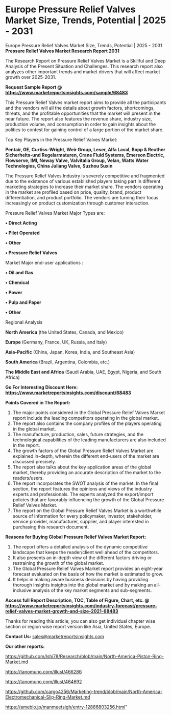 # Europe Pressure Relief Valves Market Size, Trends, Potential | 2025 - 2031
Europe Pressure Relief Valves Market Size, Trends, Potential | 2025 - 2031
<strong>Pressure Relief Valves Market Research Report 2031</strong>

The Research Report on Pressure Relief Valves Market is a Skillful and Deep Analysis of the Present Situation and Challenges. This research report also analyzes other important trends and market drivers that will affect market growth over 2025-2031.

<strong>Request Sample Report @ <a href=https://www.marketreportsinsights.com/sample/68483>https://www.marketreportsinsights.com/sample/68483</a></strong>

This Pressure Relief Valves market report aims to provide all the participants and the vendors will all the details about growth factors, shortcomings, threats, and the profitable opportunities that the market will present in the near future. The report also features the revenue share, industry size, production volume, and consumption in order to gain insights about the politics to contest for gaining control of a large portion of the market share.

Top Key Players in the Pressure Relief Valves Market:

<strong>Pentair, GE, Curtiss-Wright, Weir Group, Leser, Alfa Laval, Bopp & Reuther Sicherheits-und Regelarmaturen, Crane Fluid Systems, Emerson Electric, Flowserve, IMI, Neway Valve, Valvitalia Group, Velan, Watts Water Technologies, China Juliang Valve, Suzhou Suxin</strong>

The Pressure Relief Valves Industry is severely competitive and fragmented due to the existence of various established players taking part in different marketing strategies to increase their market share. The vendors operating in the market are profiled based on price, quality, brand, product differentiation, and product portfolio. The vendors are turning their focus increasingly on product customization through customer interaction.

Pressure Relief Valves Market Major Types are:

<strong>• Direct Acting

• Pilot Operated

• Other

• Pressure Relief Valves</strong>

Market Major end-user applications :

<strong>• Oil and Gas

• Chemical

• Power

• Pulp and Paper

• Other</strong>

Regional Analysis

</u><strong><b>North America</b></strong> (the United States, Canada, and Mexico)

<strong><b>Europe </b></strong>(Germany, France, UK, Russia, and Italy)

<strong><b>Asia-Pacific</b></strong> (China, Japan, Korea, India, and Southeast Asia)

<strong><b>South America</b></strong> (Brazil, Argentina, Colombia, etc.)

<strong><b>The Middle East and Africa</b></strong> (Saudi Arabia, UAE, Egypt, Nigeria, and South Africa)

<strong>Go For Interesting Discount Here: <a href=https://www.marketreportsinsights.com/discount/68483>https://www.marketreportsinsights.com/discount/68483</a></strong>

<strong>Points Covered in The Report:</strong>
<ol>
  <li>The major points considered in the Global Pressure Relief Valves Market report include the leading competitors operating in the global market.</li>
  <li>The report also contains the company profiles of the players operating in the global market.</li>
  <li>The manufacture, production, sales, future strategies, and the technological capabilities of the leading manufacturers are also included in the report.</li>
  <li>The growth factors of the Global Pressure Relief Valves Market are explained in-depth, wherein the different end-users of the market are discussed precisely.</li>
  <li>The report also talks about the key application areas of the global market, thereby providing an accurate description of the market to the readers/users.</li>
  <li>The report incorporates the SWOT analysis of the market. In the final section, the report features the opinions and views of the industry experts and professionals. The experts analyzed the export/import policies that are favorably influencing the growth of the Global Pressure Relief Valves Market.</li>
  <li>The report on the Global Pressure Relief Valves Market is a worthwhile source of information for every policymaker, investor, stakeholder, service provider, manufacturer, supplier, and player interested in purchasing this research document.</li>
</ol>
<strong>Reasons for Buying Global Pressure Relief Valves Market Report:</strong>

<ol>
  <li>The report offers a detailed analysis of the dynamic competitive landscape that keeps the reader/client well ahead of the competitors.</li>
  <li>It also presents an in-depth view of the different factors driving or restraining the growth of the global market.</li>
  <li>The Global Pressure Relief Valves Market report provides an eight-year forecast evaluated on the basis of how the market is estimated to grow.</li>
  <li>It helps in making aware business decisions by having providing thorough insights insights into the global market and by making an all-inclusive analysis of the key market segments and sub-segments.</li>
</ol>
<strong>Access full Report Description, TOC, Table of Figure, Chart, etc. @ <a href=https://www.marketreportsinsights.com/industry-forecast/pressure-relief-valves-market-growth-and-size-2021-68483>https://www.marketreportsinsights.com/industry-forecast/pressure-relief-valves-market-growth-and-size-2021-68483</a></strong>


Thanks for reading this article; you can also get individual chapter wise section or region wise report version like Asia, United States, Europe.

<strong>Contact Us:</strong>
sales@marketreportsinsights.com

<strong>Our other reports:</strong>

<a href=https://github.com/Ishi78/Research/blob/main/North-America-Piston-Ring-Market.md>https://github.com/Ishi78/Research/blob/main/North-America-Piston-Ring-Market.md</a>

<a href=https://tanomuno.com/illust/466286>https://tanomuno.com/illust/466286</a>

<a href=https://tanomuno.com/illust/464692>https://tanomuno.com/illust/464692</a>

<a href=https://github.com/cargo4256/Marketing-trend/blob/main/North-America-Electromechanical-Slip-Ring-Market.md>https://github.com/cargo4256/Marketing-trend/blob/main/North-America-Electromechanical-Slip-Ring-Market.md</a>

<a href=https://ameblo.jp/manmeetsigh/entry-12886803256.html>https://ameblo.jp/manmeetsigh/entry-12886803256.html</a>"
